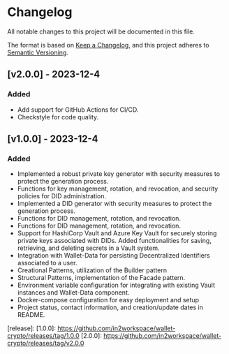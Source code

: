 # Changelog
All notable changes to this project will be documented in this file.

The format is based on [Keep a Changelog](https://keepachangelog.com/en/1.0.0/),
and this project adheres to [Semantic Versioning](https://semver.org/spec/v2.0.0.html).

## [v2.0.0] - 2023-12-4

### Added
- Add support for GitHub Actions for CI/CD.
- Checkstyle for code quality.

## [v1.0.0] - 2023-12-4

### Added
- Implemented a robust private key generator with security measures to protect the generation process.
- Functions for key management, rotation, and revocation, and security policies for DID administration.
- Implemented a DID generator with security measures to protect the generation process.
- Functions for DID management, rotation, and revocation.
- Functions for DID management, rotation, and revocation. 
- Support for HashiCorp Vault and Azure Key Vault for securely storing private keys associated with DIDs. Added functionalities for saving, retrieving, and deleting secrets in a Vault system.
- Integration with Wallet-Data for persisting Decentralized Identifiers associated to a user.
- Creational Patterns, utilization of the Builder pattern
- Structural Patterns, implementation of the Facade pattern.
- Environment variable configuration for integrating with existing Vault instances and Wallet-Data component.
- Docker-compose configuration for easy deployment and setup
- Project status, contact information, and creation/update dates in README.

[release]:
[1.0.0]: https://github.com/in2workspace/wallet-crypto/releases/tag/1.0.0
[2.0.0]: https://github.com/in2workspace/wallet-crypto/releases/tag/v2.0.0